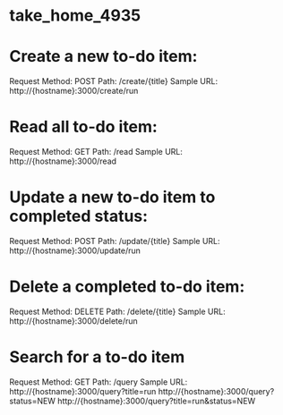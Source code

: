 # take_home_4935

# Create a new to-do item:
Request Method: POST
Path: /create/{title}
Sample URL: http://{hostname}:3000/create/run

# Read all to-do item:
Request Method: GET
Path: /read
Sample URL: http://{hostname}:3000/read

# Update a new to-do item to completed status:
Request Method: POST
Path: /update/{title}
Sample URL: http://{hostname}:3000/update/run

# Delete a completed to-do item:
Request Method: DELETE
Path: /delete/{title}
Sample URL: http://{hostname}:3000/delete/run

# Search for a to-do item
Request Method: GET
Path: /query
Sample URL: http://{hostname}:3000/query?title=run
            http://{hostname}:3000/query?status=NEW
            http://{hostname}:3000/query?title=run&status=NEW
